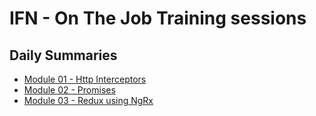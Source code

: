 # IFN - On The Job Training sessions

## Daily Summaries
* [Module 01 - Http Interceptors](./module%2001/README.md)
* [Module 02 - Promises](./module%2002/README.md)
* [Module 03 - Redux using NgRx](./module%2003/README.md)